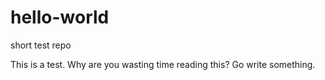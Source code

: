 # hello-world

short test repo

This is a test. Why are you wasting time reading this? Go write something.
